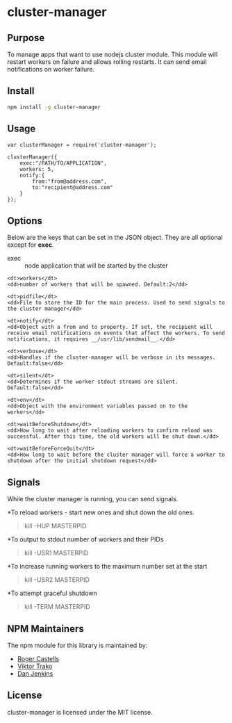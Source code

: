 cluster-manager
===============

## Purpose

To manage apps that want to use nodejs cluster module. This module will restart workers on failure and allows rolling restarts. It can send email notifications on worker failure.

## Install

```bash
npm install -g cluster-manager
```

## Usage
```node
var clusterManager = require('cluster-manager');

clusterManager({
    exec:"/PATH/TO/APPLICATION",
    workers: 5,
    notify:{
        from:"from@address.com",
        to:"recipient@address.com"
    }
});
```
## Options

Below are the keys that can be set in the JSON object. They are all optional except for __exec__.

<dl>
    <dt>exec</dt>
    <dd>node application that will be started by the cluster</dd>

    <dt>workers</dt>
    <dd>number of workers that will be spawned. Default:2</dd>

    <dt>pidfile</dt>
    <dd>File to store the ID for the main process. Used to send signals to the cluster manager</dd>

    <dt>notify</dt>
    <dd>Object with a from and to property. If set, the recipient will receive email notifications on events that affect the workers. To send notifications, it requires __/usr/lib/sendmail__.</dd>

    <dt>verbose</dt>
    <dd>Handles if the cluster-manager will be verbose in its messages. Default:false</dd>

    <dt>silent</dt>
    <dd>Determines if the worker stdout streams are silent. Default:false</dd>

    <dt>env</dt>
    <dd>Object with the environment variables passed on to the workers</dd>

    <dt>waitBeforeShutdown</dt>
    <dd>How long to wait after reloading workers to confirm reload was successful. After this time, the old workers will be shut down.</dd>

    <dt>waitBeforeForceQuit</dt>
    <dd>How long to wait before the cluster manager will force a worker to shutdown after the initial shutdown request</dd>
</dl>

## Signals

While the cluster manager is running, you can send signals.

*To reload workers - start new ones and shut down the old ones.

> kill -HUP MASTERPID

*To output to stdout number of workers and their PIDs

> kill -USR1 MASTERPID

*To increase running workers to the maximum number set at the start

> kill -USR2 MASTERPID

*To attempt graceful shutdown

> kill -TERM MASTERPID


## NPM Maintainers

The npm module for this library is maintained by:

* [Roger Castells](http://github.com/rogerc)
* [Viktor Trako](http://github.com/viktort)
* [Dan Jenkins](http://github.com/danjenkins)

## License

cluster-manager is licensed under the MIT license.